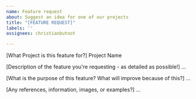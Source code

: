 ```yaml
---
name: Feature request
about: Suggest an idea for one of our projects
title: "[FEATURE REQUEST]"
labels: ''
assignees: christianbutnot

---
```


[What Project is this feature for?]
Project Name

[Description of the feature you're requesting - as detailed as possible!]
...

[What is the purpose of this feature? What will improve because of this?]
...

[Any references, information, images, or examples?]
...
